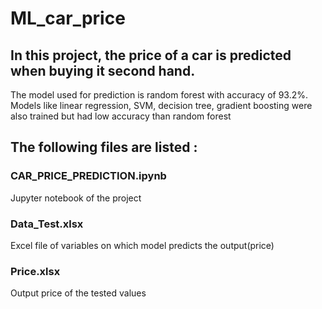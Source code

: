 # ML_car_price
## In this project, the price of a car is predicted when buying it second hand.
The model used for prediction is random forest with accuracy of 93.2%.
Models like linear regression, SVM, decision tree, gradient boosting were also trained but had low accuracy than random forest
## The following files are listed :
### CAR_PRICE_PREDICTION.ipynb 
Jupyter notebook of the project
### Data_Test.xlsx
Excel file of variables on which model predicts the output(price)
### Price.xlsx
Output price of the tested values
